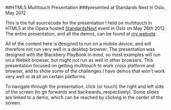 ##HTML5 Multitouch Presentation
###presented at Standards Next in Oslo, May 2012

This is the full sourcecode for the presentation I held on multitouch in HTML5 at the Opera hosted [StandardsNext](http://standards-next.org/) event in Oslo on May 26th 2012. The entire presentation, and all the demos, can be found at [my website](http://projects.mariusgundersen.net/multitouch). 

All of the content here is designed to run on a mobile device, and will therefore not run very well in a desktop browser. The presentation was designed with the Blackbery PlayBook in mind, so most examples will run on a Webkit browser, but might not run as well in other browsers. This presentation focused on getting multitouch to work cross platform and browser, and to show some of the challenges I have demos that won't work very well or at all on certain platforms. 

To navigate through the presentation, click (or touch) the right and left side of the screen (to go forwards and backwards, respectively). Some slides are linked to a demo, which can be reached by clicking in the center of the screen.
